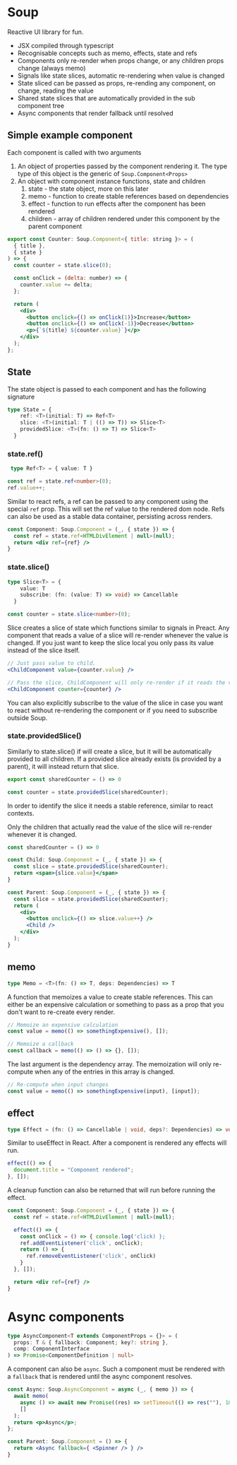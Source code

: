 # Soup
Reactive UI library for fun.
- JSX compiled through typescript
- Recognisable concepts such as memo, effects, state and refs
- Components only re-render when props change, or any children props change (always memo)
- Signals like state slices, automatic re-rendering when value is changed
- State sliced can be passed as props, re-rending any component, on change, reading the value
- Shared state slices that are automatically provided in the sub component tree
- Async components that render fallback until resolved

## Simple example component
Each component is called with two arguments
1. An object of properties passed by the component rendering it. The type type of this object is the generic of `Soup.Component<Props>`
2. An object with component instance functions, state and children
   1. state - the state object, more on this later
   2. memo - function to create stable references based on dependencies
   3. effect - function to run effects after the component has been rendered
   4. children - array of children rendered under this component by the parent component

```jsx
export const Counter: Soup.Component<{ title: string }> = (
  { title },
  { state }
) => {
  const counter = state.slice(0);

  const onClick = (delta: number) => {
    counter.value += delta;
  };

  return (
    <div>
      <button onclick={() => onClick(1)}>Increase</button>
      <button onclick={() => onClick(-1)}>Decrease</button>
      <p>{`${title} ${counter.value}`}</p>
    </div>
  );
};
```
## State
The state object is passed to each component and has the following signature
```ts
type State = {
    ref: <T>(initial: T) => Ref<T>
    slice: <T>(initial: T | (() => T)) => Slice<T>
    providedSlice: <T>(fn: () => T) => Slice<T>
  }
```
### state.ref()
```ts
 type Ref<T> = { value: T }
```
```ts
const ref = state.ref<number>(0);
ref.value++;
```
Similar to react refs, a ref can be passed to any component using the special `ref` prop. This will set the ref value to the rendered dom node. Refs can also be used as a stable data container, persisting across renders.

```jsx
const Component: Soup.Component = (_, { state }) => {
  const ref = state.ref<HTMLDivElement | null>(null);
  return <div ref={ref} />
}
```

### state.slice()
```ts
type Slice<T> = {
    value: T
    subscribe: (fn: (value: T) => void) => Cancellable
  }
```
```ts
const counter = state.slice<number>(0);
```
Slice creates a slice of state which functions similar to signals in Preact. Any component that reads a value of a slice will re-render whenever the value is changed. If you just want to keep the slice local you only pass its value instead of the slice itself.

```jsx
// Just pass value to child.
<ChildComponent value={counter.value} />
```
```jsx
// Pass the slice, ChildComponent will only re-render if it reads the value of the slice
<ChildComponent counter={counter} />
```
You can also explicitly subscribe to the value of the slice in case you want to react without re-rendering the component or if you need to subscribe outside Soup.

### state.providedSlice()
Similarly to state.slice() if will create a slice, but it will be automatically provided to all children. If a provided slice already exists (is provided by a parent), it will instead return that slice.
```ts
export const sharedCounter = () => 0
```
```ts
const counter = state.providedSlice(sharedCounter);
```
In order to identify the slice it needs a stable reference, similar to react contexts.

Only the children that actually read the value of the slice will re-render whenever it is changed.

```jsx
const sharedCounter = () => 0

const Child: Soup.Component = (_, { state }) => {
  const slice = state.providedSlice(sharedCounter);
  return <span>{slice.value}</span>
}

const Parent: Soup.Component = (_, { state }) => {
  const slice = state.providedSlice(sharedCounter);
  return (
    <div>
      <button onclick={() => slice.value++} />
      <Child />
    </div>
  );
}
```

## memo
```ts
type Memo = <T>(fn: () => T, deps: Dependencies) => T
```
A function that memoizes a value to create stable references. This can either be an expensive calculation or something to pass as a prop that you don't want to re-create every render.
```ts
// Memoize an expensive calculation
const value = memo(() => somethingExpensive(), []);
```
```ts
// Memoize a callback
const callback = memo(() => () => {}, []);
```
The last argument is the dependency array. The memoization will only re-compute when any of the entries in this array is changed.
```ts
// Re-compute when input changes
const value = memo(() => somethingExpensive(input), [input]);
```

## effect
```ts
type Effect = (fn: () => Cancellable | void, deps?: Dependencies) => void
```
Similar to useEffect in React. After a component is rendered any effects will run.
```ts
effect(() => {
  document.title = "Component rendered";
}, []);
```
A cleanup function can also be returned that will run before running the effect.
```jsx
const Component: Soup.Component = (_, { state }) => {
  const ref = state.ref<HTMLDivElement | null>(null);

  effect(() => {
    const onClick = () => { console.log('click) };
    ref.addEventListener('click', onClick);
    return () => {
      ref.removeEventListener('click', onClick)
    }
  }, []);

  return <div ref={ref} />
}
```

# Async components
```ts
type AsyncComponent<T extends ComponentProps = {}> = (
  props: T & { fallback: Component; key?: string },
  comp: ComponentInterface
) => Promise<ComponentDefinition | null>
```
A component can also be `async`. Such a component must be rendered with a `fallback` that is rendered until the async component resolves.
```jsx
const Async: Soup.AsyncComponent = async (_, { memo }) => {
  await memo(
    async () => await new Promise((res) => setTimeout(() => res(""), 1000)),
    []
  );
  return <p>Async</p>;
};

const Parent: Soup.Component = () => {
  return <Async fallback={ <Spinner /> } />
}
```
